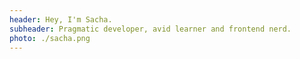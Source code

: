 ```yaml
---
header: Hey, I'm Sacha.
subheader: Pragmatic developer, avid learner and frontend nerd.
photo: ./sacha.png
---
```

